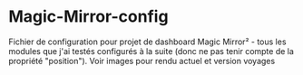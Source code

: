 # Magic-Mirror-config
Fichier de configuration pour projet de dashboard Magic Mirror² - tous les modules que j'ai testés configurés à la suite (donc ne pas tenir compte de la propriété "position"). Voir images pour rendu actuel et version voyages
